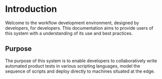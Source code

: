# Introduction

Welcome to the workflow development environment, designed by developers, for developers. This documentation aims to provide users of this system with a understanding of its use and best practices.

## Purpose

The purpose of this system is to enable developers to collaboratively write automated product tests in various scripting languages, model the sequence of scripts and deploy directly to machines situated at the edge.